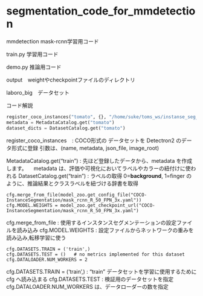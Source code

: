 # segmentation_code_for_mmdetection

mmdetection mask-rcnn学習用コード

train.py 学習用コード 

demo.py 推論用コード 

output　weightやcheckpointファイルのディレクトリ 

laboro_big　データセット 

コード解説
```train.py
register_coco_instances("tomato", {}, "/home/suke/toms_ws/instanse_seg_tools/detectron_tool/laboro_big/train/train.json", "/home/suke/toms_ws/instanse_seg_tools/detectron_tool/laboro_big/train/")
metadata = MetadataCatalog.get("tomato")
dataset_dicts = DatasetCatalog.get("tomato")
```

register_coco_instances　: COCO形式の データセットを Detectron2 のデータ形式に登録
引数は、(name, metadata, json_file, image_root)

MetadataCatalog.get(“train”) : 先ほど登録したデータから、metadata を作成します。
                              　metadata は、評価や可視化においてラベルやカラーの紐付けに使われる
DatasetCatalog.get(“train”) : ラベルの取得
                              0=__background__, 1=finger のように、推論結果とクラスラベルを紐づける辞書を取得


```
cfg.merge_from_file(model_zoo.get_config_file("COCO-InstanceSegmentation/mask_rcnn_R_50_FPN_3x.yaml"))
cfg.MODEL.WEIGHTS = model_zoo.get_checkpoint_url("COCO-InstanceSegmentation/mask_rcnn_R_50_FPN_3x.yaml")
```
cfg.merge_from_file : 使用するインスタンスセグメンテーションの設定ファイルを読み込み
cfg.MODEL.WEIGHTS : 設定ファイルからネットワークの重みを読み込み,転移学習に使う

```
cfg.DATASETS.TRAIN = ('train',)
cfg.DATASETS.TEST = ()   # no metrics implemented for this dataset
cfg.DATALOADER.NUM_WORKERS = 2
```
cfg.DATASETS.TRAIN = (‘train’,) : “train” データセットを学習に使用するために cfg へ読み込まる
cfg.DATASETS.TEST : 検証用のデータセットを指定
cfg.DATALOADER.NUM_WORKERS は、データローダーの数を指定
